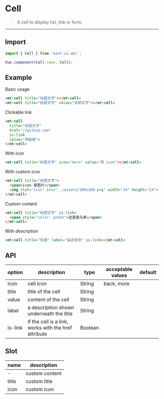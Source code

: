 # Cell

> A cell to display list, link or form.

----------


## Import

```javascript
import { Cell } from 'mint-ui-abc';

Vue.component(Cell.name, Cell);
```

## Example

Basic usage
```html
<mt-cell title="标题文字"></mt-cell>
<mt-cell title="标题文字" value="说明文字"></mt-cell>
```

Clickable link

```html
<mt-cell
  title="标题文字"
  href="//github.com"
  is-link
  value="带链接">
</mt-cell>
```

With icon

```html
<mt-cell title="标题文字" icon="more" value="带 icon"></mt-cell>
```


With custom icon

```html
<mt-cell title="标题文字">
  <span>icon 是图片</span>
  <img slot="icon" src="../assets/100x100.png" width="24" height="24">
</mt-cell>
```

Custom content

```html
<mt-cell title="标题文字" is-link>
  <span style="color: green">这里是元素</span>
</mt-cell>
```

With description

```html
<mt-cell title="标题" label="描述信息" is-link></mt-cell>
```


## API
| option | description | type | acceptable values | default |
|------|-------|---------|-------|--------|
|   icon  |  cell icon   | String    |  back, more   |     |
| title | title of the cell | String | | |
| value | content of the cell | String | | |
| label | a description shown underneath the title | String | | |
| is-link | if the cell is a link, works with the href attribute | Boolean | | |

## Slot
| name | description |
|------|--------|
| - | custom content |
| title | custom title |
| icon | custom icon |
